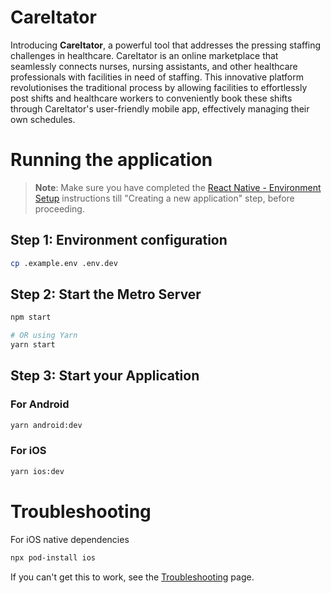 # CareItator

Introducing **CareItator**, a powerful tool that addresses the pressing staffing challenges in healthcare. CareItator is an online marketplace that seamlessly connects nurses, nursing assistants, and other healthcare professionals with facilities in need of staffing. This innovative platform revolutionises the traditional process by allowing facilities to effortlessly post shifts and healthcare workers to conveniently book these shifts through CareItator's user-friendly mobile app, effectively managing their own schedules.

# Running the application

> **Note**: Make sure you have completed the [React Native - Environment Setup](https://reactnative.dev/docs/environment-setup) instructions till "Creating a new application" step, before proceeding.

## Step 1: Environment configuration

```bash
cp .example.env .env.dev
```

## Step 2: Start the Metro Server

```bash
npm start

# OR using Yarn
yarn start
```

## Step 3: Start your Application

### For Android

```bash
yarn android:dev
```

### For iOS

```bash
yarn ios:dev
```

# Troubleshooting

For iOS native dependencies

```bash
npx pod-install ios
```

If you can't get this to work, see the [Troubleshooting](https://reactnative.dev/docs/troubleshooting) page.
